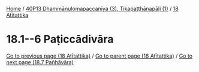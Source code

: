 
[Home](/) / [40P13 Dhammānulomapaccanīya (3), Tikapaṭṭhānapāḷi (1)](...md) / [18 Atītattika](../40P13/18.md)

# 18.1--6 Paṭiccādivāra

[Go to previous page (18 Atītattika)](../40P13/18.md) / [Go to parent page (18 Atītattika)](../40P13/18.md) / [Go to next page (18.7 Pañhāvāra)](18.7.md)


